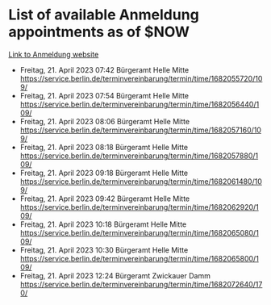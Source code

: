 # List of available Anmeldung appointments as of $NOW
[Link to Anmeldung website](https://service.berlin.de/terminvereinbarung/termin/tag.php?termin=1&anliegen[]=120686&dienstleisterlist=122210,122217,327316,122219,327312,122227,327314,122231,327346,122243,327348,122254,122252,329742,122260,329745,122262,329748,122271,327278,122273,327274,122277,327276,330436,122280,327294,122282,327290,122284,327292,122291,327270,122285,327266,122286,327264,122296,327268,150230,329760,122297,327286,122294,327284,122312,329763,122314,329775,122304,327330,122311,327334,122309,327332,317869,122281,327352,122279,329772,122283,122276,327324,122274,327326,122267,329766,122246,327318,122251,327320,122257,327322,122208,327298,122226,327300&herkunft=http%3A%2F%2Fservice.berlin.de%2Fdienstleistung%2F120686%2F)
- Freitag, 21. April 2023 07:42 Bürgeramt Helle Mitte https://service.berlin.de/terminvereinbarung/termin/time/1682055720/109/
- Freitag, 21. April 2023 07:54 Bürgeramt Helle Mitte https://service.berlin.de/terminvereinbarung/termin/time/1682056440/109/
- Freitag, 21. April 2023 08:06 Bürgeramt Helle Mitte https://service.berlin.de/terminvereinbarung/termin/time/1682057160/109/
- Freitag, 21. April 2023 08:18 Bürgeramt Helle Mitte https://service.berlin.de/terminvereinbarung/termin/time/1682057880/109/
- Freitag, 21. April 2023 09:18 Bürgeramt Helle Mitte https://service.berlin.de/terminvereinbarung/termin/time/1682061480/109/
- Freitag, 21. April 2023 09:42 Bürgeramt Helle Mitte https://service.berlin.de/terminvereinbarung/termin/time/1682062920/109/
- Freitag, 21. April 2023 10:18 Bürgeramt Helle Mitte https://service.berlin.de/terminvereinbarung/termin/time/1682065080/109/
- Freitag, 21. April 2023 10:30 Bürgeramt Helle Mitte https://service.berlin.de/terminvereinbarung/termin/time/1682065800/109/
- Freitag, 21. April 2023 12:24 Bürgeramt Zwickauer Damm https://service.berlin.de/terminvereinbarung/termin/time/1682072640/170/
